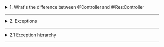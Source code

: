<details>
  <summary>1. What's the difference between @Controller and @RestController</summary><br>

## Purpose

- `@Controller`: created for MVC application

- `@RestController`: created for API application

- `@Controller` will be handle on frontend side, by way of Thymeleaf, that why we get error if we try to return List<> for example

- `@RestController` will not handle on frontent side and will be transform to json by way of Jackson .json .xml

### Response Type

- `@Controller` typicaly return VIEW NAME, for return directly data we have to use ANNOTATION `@ResponseBody`

- `@RestController`: all methods already annotated `@ResponseBody`

### Class:

`ResponseEntity<List<String>>` - we can add status code and etc

### Annotations:

```java
@Controller
@RestController
@ResponseBody

@RequestMapping("/api/books")
public class BookController {
    //...
}    

@GetMapping("/search")
public String getBookByName(@RequestParam String name) {
    //...
}

```
  
</details>

------------------------------------------------------------

<details>
  <summary>
    2. Exceptions
  </summary><br>

`Exceptions` - is a message that we get after uncorrect app working

</details>

------------------------------------------------------------


<details>
  <summary>
    2.1 Exception hierarchy
  </summary><br>

1 Throwable: Это базовый класс для всех классов ошибок и исключений в Java.

    1.1 Error: Этот подкласс Throwable представляет серьезные ошибки, которые обычно невозможно обработать. Это внутренние ошибки JVM и другие критические ситуации.

        1.1.1 VirtualMachineError - Ошибки, связанные с JVM. 

        1.1.2 OutOfMemoryError - when we add a lot of objects wich garbage collector can't remove, because it very fast
        recursiveMethod - when we do deep recurs

        1.1.3 StackOverflowError - when we do deep recurs

        1.1.4 AssertionError - Сигнализирует об ошибке утверждения.

        ... 

    1.2 Exception: Это базовый класс для всех проверяемых исключений, которые могут и должны быть обработаны в приложении.

        1.2.1 RuntimeException: - for that exception we don't need to add try catch because it works automatically "unchecked exceptions." errors wich display in time of application running

            1.2.1.1 NullPointerException: Возникает, когда приложение пытается использовать объект по ссылке null.

            1.2.1.2 IndexOutOfBoundsException: Сигнализирует о том, что индекс вышел за границы массива или коллекции.

            1.2.1.3 ArithmeticException: Возникает при арифметических ошибках, таких как деление на ноль.
            
            1.2.1.4 IllegalArgumentException: problems with arguments

        1.2.2 IOException: Сигнализирует о проблемах ввода-вывода. Примеры: FileNotFoundException, EOFException.

        1.2.3 SQLException: Ошибки, связанные с доступом к базам данных.



</details>

------------------------------------------------------------
